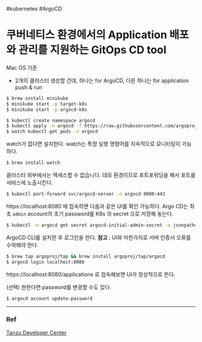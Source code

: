 #kubernetes #ArgoCD
# 쿠버네티스 환경에서의 Application 배포와 관리를 지원하는 GitOps CD tool


Mac OS 기준
- 2개의 클러스터 생성할 건데, 하나는 for ArgoCD, 다른 하나는 for application push & run


```bash
$ brew install minikube
$ minikube start -p target-k8s
$ minikube start -p argocd-k8s

$ kubectl create namespace argocd
$ kubectl apply -n argocd -f https://raw.githubusercontent.com/argoproj/argo-cd/stable/manifests/install.yaml
$ watch kubectl get pods -n argocd
```
watch가 없다면 설치한다.
watch는 특정 실행 명령어를 지속적으로 모니터링이 가능하다.
```bash
$ brew install watch
```

클러스터 외부에서는 액세스할 수 없습니다. 데모 환경이므로 포트포워딩을 해서 포트를 서비스에 노출시킨다.
```bash
$ kubectl port-forward svc/argocd-server -n argocd 8080:443
```
https://localhost:8080 에 접속하면 다음과 같은 UI를 확인 가능하다.
Argo CD는 최초 `admin` account의 초기 password를 K8s 의 secret 으로 저장해 놓는다.
```bash
$ kubectl -n argocd get secret argocd-initial-admin-secret -o jsonpath="{.data.password}" | base64 -d; echo
```
ArgoCD CLI를 설치한 후 로그인을 한다.
**참고** : UI와 마찬가지로 서버 인증서 오류를 수락해야 한다.

```bash
$ brew tap argoproj/tap && brew install argoproj/tap/argocd
$ argocd login localhost:8080

```
https://localhost:8080/applications
로 접속해보면 UI가 정상적으로 뜬다.

(선택) 원한다면 password를 변경할 수도 있다.
```bash
$ argocd account update-password
```



---
### Ref
[Tanzu Developer Center](https://tanzu.vmware.com/developer/guides/argocd-gs/)